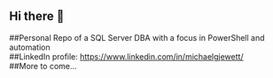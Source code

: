 ## Hi there 👋
##Personal Repo of a SQL Server DBA with a focus in PowerShell and automation  
##LinkedIn profile: https://www.linkedin.com/in/michaelgjewett/  
##More to come...

<!--
**mgjewett27/mgjewett27** is a ✨ _special_ ✨ repository because its `README.md` (this file) appears on your GitHub profile.

Here are some ideas to get you started:

- 🔭 I’m currently working on ...
- 🌱 I’m currently learning ...
- 👯 I’m looking to collaborate on ...
- 🤔 I’m looking for help with ...
- 💬 Ask me about ...
- 📫 How to reach me: ...
- 😄 Pronouns: ...
- ⚡ Fun fact: ...
-->
